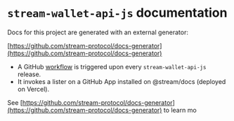 # `stream-wallet-api-js` documentation

Docs for this project are generated with an external generator:

[https://github.com/stream-protocol/docs-generator](https://github.com/stream-protocol/docs-generator)

- A GitHub [workflow](../.github/workflows/docs-generator.yml) is triggered upon every `stream-wallet-api-js` release.
- It invokes a lister on a GitHub App installed on @stream/docs (deployed on Vercel).

See [https://github.com/stream-protocol/docs-generator](https://github.com/stream-protocol/docs-generator) to learn mo